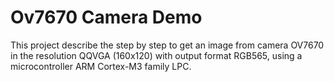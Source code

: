 # Ov7670 Camera Demo
This project describe the step by step to get an image from camera OV7670 in the resolution QQVGA (160x120) with output format RGB565, using a microcontroller ARM Cortex-M3 family LPC. 

